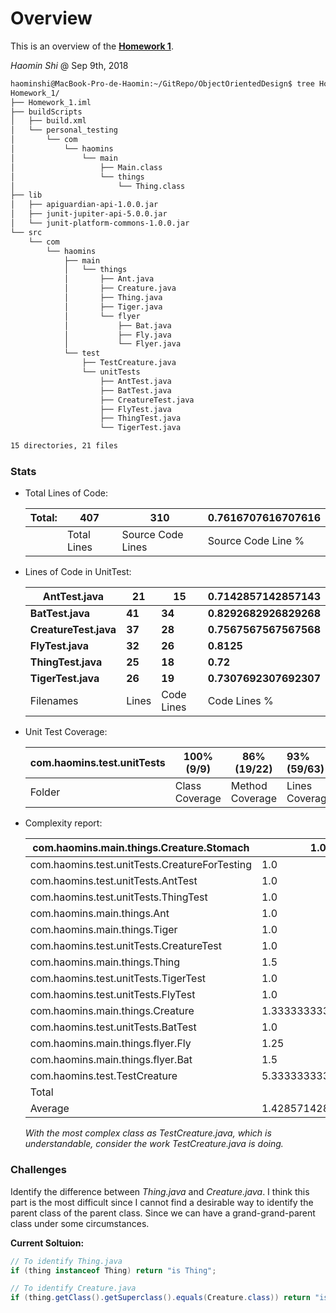 # Overview

This is an overview of the [__Homework 1__](https://github.com/sssurvey/ObjectOrientedDesign/tree/master/Homework_1).

_Haomin Shi_ @ Sep 9th, 2018

```bash
haominshi@MacBook-Pro-de-Haomin:~/GitRepo/ObjectOrientedDesign$ tree Homework_1/
Homework_1/
├── Homework_1.iml
├── buildScripts
│   ├── build.xml
│   └── personal_testing
│       └── com
│           └── haomins
│               └── main
│                   ├── Main.class
│                   └── things
│                       └── Thing.class
├── lib
│   ├── apiguardian-api-1.0.0.jar
│   ├── junit-jupiter-api-5.0.0.jar
│   └── junit-platform-commons-1.0.0.jar
└── src
    └── com
        └── haomins
            ├── main
            │   └── things
            │       ├── Ant.java
            │       ├── Creature.java
            │       ├── Thing.java
            │       ├── Tiger.java
            │       └── flyer
            │           ├── Bat.java
            │           ├── Fly.java
            │           └── Flyer.java
            └── test
                ├── TestCreature.java
                └── unitTests
                    ├── AntTest.java
                    ├── BatTest.java
                    ├── CreatureTest.java
                    ├── FlyTest.java
                    ├── ThingTest.java
                    └── TigerTest.java

15 directories, 21 files
```

### Stats

- Total Lines of Code:

  | Total: | 407         | 310               | 0.7616707616707616 |
  | ------ | ----------- | ----------------- | ------------------ |
  |        | Total Lines | Source Code Lines | Source Code Line % |

- Lines of Code in UnitTest:

  | AntTest.java          | **21** | **15**     | **0.7142857142857143** |
  | --------------------- | ------ | ---------- | ---------------------- |
  | **BatTest.java**      | **41** | **34**     | **0.8292682926829268** |
  | **CreatureTest.java** | **37** | **28**     | **0.7567567567567568** |
  | **FlyTest.java**      | **32** | **26**     | **0.8125**             |
  | **ThingTest.java**    | **25** | **18**     | **0.72**               |
  | **TigerTest.java**    | **26** | **19**     | **0.7307692307692307** |
  | Filenames             | Lines  | Code Lines | Code Lines %           |

- Unit Test Coverage:

  | com.haomins.test.unitTests | 100% (9/9)     | 86% (19/22)     | 93% (59/63)    |
  | -------------------------- | -------------- | --------------- | :------------- |
  | Folder                     | Class Coverage | Method Coverage | Lines Coverage |

- Complexity report:

  | com.haomins.main.things.Creature.Stomach      | 1.0                | 2.0  |
  | --------------------------------------------- | ------------------ | ---- |
  | com.haomins.test.unitTests.CreatureForTesting | 1.0                | 2.0  |
  | com.haomins.test.unitTests.AntTest            | 1.0                | 2.0  |
  | com.haomins.test.unitTests.ThingTest          | 1.0                | 2.0  |
  | com.haomins.main.things.Ant                   | 1.0                | 2.0  |
  | com.haomins.main.things.Tiger                 | 1.0                | 2.0  |
  | com.haomins.test.unitTests.CreatureTest       | 1.0                | 2.0  |
  | com.haomins.main.things.Thing                 | 1.5                | 3.0  |
  | com.haomins.test.unitTests.TigerTest          | 1.0                | 3.0  |
  | com.haomins.test.unitTests.FlyTest            | 1.0                | 4.0  |
  | com.haomins.main.things.Creature              | 1.3333333333333333 | 4.0  |
  | com.haomins.test.unitTests.BatTest            | 1.0                | 5.0  |
  | com.haomins.main.things.flyer.Fly             | 1.25               | 5.0  |
  | com.haomins.main.things.flyer.Bat             | 1.5                | 6.0  |
  | com.haomins.test.TestCreature                 | 5.333333333333333  | 16.0 |
  | Total                                         |                    | 60.0 |
  | Average                                       | 1.4285714285714286 | 4.0  |

  _With the most complex class as TestCreature.java, which is understandable, consider the work TestCreature.java is doing._

### Challenges

Identify the difference between _Thing.java_ and _Creature.java_. I think this part is the most difficult since I cannot find a desirable way to identify the parent class of the parent class. Since we can have a grand-grand-parent class under some circumstances.

__Current Soltuion:__

```java
// To identify Thing.java
if (thing instanceof Thing) return "is Thing";

// To identify Creature.java
if (thing.getClass().getSuperclass().equals(Creature.class)) return "is Creature"
```

